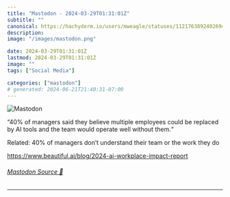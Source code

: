 ```yaml
---
title: "Mastodon - 2024-03-29T01:31:01Z"
subtitle: ""
canonical: https://hachyderm.io/users/mweagle/statuses/112176389240269476
description:
image: "/images/mastodon.png"

date: 2024-03-29T01:31:01Z
lastmod: 2024-03-29T01:31:01Z
image: ""
tags: ["Social Media"]

categories: ["mastodon"]
# generated: 2024-06-21T21:40:31-07:00
---
```

![Mastodon](/images/mastodon.png)

<p>“40% of managers said they believe multiple employees could be replaced by AI tools and the team would operate well without them.“</p><p>Related: 40% of managers don’t understand their team or the work they do</p><p><a href="https://www.beautiful.ai/blog/2024-ai-workplace-impact-report" target="_blank" rel="nofollow noopener noreferrer" translate="no"><span class="invisible">https://www.</span><span class="ellipsis">beautiful.ai/blog/2024-ai-work</span><span class="invisible">place-impact-report</span></a></p>


###### [Mastodon Source 🐘](https://hachyderm.io/@mweagle/112176389240269476)

___
